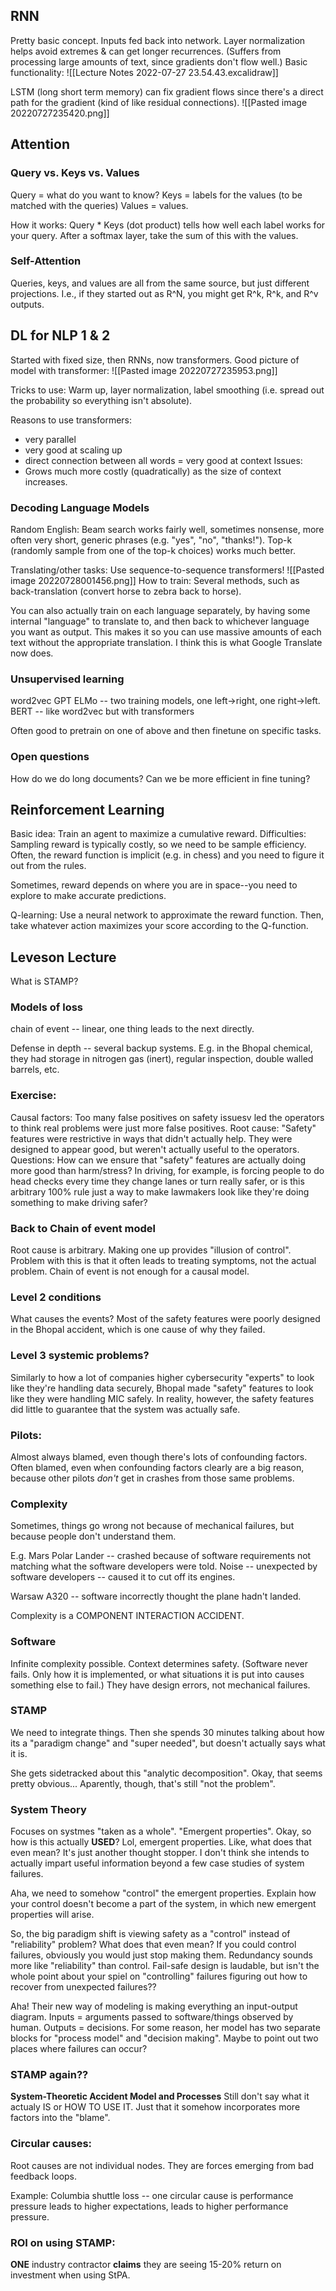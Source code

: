 ## RNN
Pretty basic concept.  Inputs fed back into network.  Layer normalization helps avoid extremes & can get longer recurrences.  (Suffers from processing large amounts of text, since gradients don't flow well.)  Basic functionality:
![[Lecture Notes 2022-07-27 23.54.43.excalidraw]]


LSTM (long short term memory) can fix gradient flows since there's a direct path for the gradient (kind of like residual connections).
![[Pasted image 20220727235420.png]]


## Attention
### Query vs. Keys vs. Values
Query = what do you want to know?
Keys = labels for the values (to be matched with the queries)
Values = values.

How it works:  Query * Keys (dot product) tells how well each label works for your query.  After a softmax layer, take the sum of this with the values.

### Self-Attention
Queries, keys, and values are all from the same source, but just different projections.  I.e., if they started out as R^N, you might get R^k, R^k, and R^v outputs.

## DL for NLP 1 & 2
Started with fixed size, then RNNs, now transformers.  Good picture of model with transformer:
![[Pasted image 20220727235953.png]]

Tricks to use:
Warm up, layer normalization, label smoothing (i.e. spread out the probability so everything isn't absolute).

Reasons to use transformers:
* very parallel
* very good at scaling up
* direct connection between all words = very good at context
Issues:
* Grows much more costly (quadratically) as the size of context increases.

### Decoding Language Models
Random English:
Beam search works fairly well, sometimes nonsense, more often very short, generic phrases (e.g. "yes", "no", "thanks!").  Top-k (randomly sample from one of the top-k choices) works much better.

Translating/other tasks:  Use sequence-to-sequence transformers!
![[Pasted image 20220728001456.png]]
How to train:  Several methods, such as back-translation (convert horse to zebra back to horse).

You can also actually train on each language separately, by having some internal "language" to translate to, and then back to whichever language you want as output.  This makes it so you can use massive amounts of each text without the appropriate translation.  I think this is what Google Translate now does.

### Unsupervised learning
word2vec
GPT
ELMo -- two training models, one left->right, one right->left.
BERT -- like word2vec but with transformers

Often good to pretrain on one of above and then finetune on specific tasks.


### Open questions
How do we do long documents?
Can we be more efficient in fine tuning?

## Reinforcement Learning
Basic idea:  Train an agent to maximize a cumulative reward.
Difficulties:  Sampling reward is typically costly, so we need to be sample efficiency.  Often, the reward function is implicit (e.g. in chess) and you need to figure it out from the rules.

Sometimes, reward depends on where you are in space--you need to explore to make accurate predictions.

Q-learning:  Use a neural network to approximate the reward function.  Then, take whatever action maximizes your score according to the Q-function.





## Leveson Lecture
What is STAMP?
### Models of loss
chain of event -- linear, one thing leads to the next directly.

Defense in depth -- several backup systems.  E.g. in the Bhopal chemical, they had storage in nitrogen gas (inert), regular inspection, double walled barrels, etc.

### Exercise:
Causal factors:  Too many false positives on safety issuesv  led the operators to think real problems were just more false positives.
Root cause:  "Safety" features were restrictive in ways that didn't actually help. 
 They were designed to appear good, but weren't actually useful to the operators.
Questions:  How can we ensure that "safety" features are actually doing more good than harm/stress?  In driving, for example, is forcing people to do head checks every time they change lanes or turn really safer, or is this arbitrary 100% rule just a way to make lawmakers look like they're doing something to make driving safer?

### Back to Chain of event model
Root cause is arbitrary.  Making one up provides "illusion of control".  Problem with this is that it often leads to treating symptoms, not the actual problem.  Chain of event is not enough for a causal model.

### Level 2 conditions
What causes the events?
Most of the safety features were poorly designed in the Bhopal accident, which is one cause of why they failed.

### Level 3 systemic problems?
Similarly to how a lot of companies higher cybersecurity "experts" to look like they're handling data securely, Bhopal made "safety" features to look like they were handling MIC safely.  In reality, however, the safety features did little to guarantee that the system was actually safe.

### Pilots:
Almost always blamed, even though there's lots of confounding factors.  Often blamed, even when confounding factors clearly are a big reason, because other pilots *don't* get in crashes from those same problems.

### Complexity
Sometimes, things go wrong not because of mechanical failures, but because people don't understand them.

E.g. Mars Polar Lander -- crashed because of software requirements not matching what the software developers were told.  Noise -- unexpected by software developers -- caused it to cut off its engines.

Warsaw A320 -- software incorrectly thought the plane hadn't landed.

Complexity is a COMPONENT INTERACTION ACCIDENT.

### Software
Infinite complexity possible.  Context determines safety.  (Software never fails.  Only how it is implemented, or what situations it is put into causes something else to fail.)  They have design errors, not mechanical failures.

### STAMP
We need to integrate things.  Then she spends 30 minutes talking about how its a "paradigm change" and "super needed", but doesn't actually says what it is.

She gets sidetracked about this "analytic decomposition".  Okay, that seems pretty obvious...  Aparently, though, that's still "not the problem". 

### System Theory
Focuses on systmes "taken as a whole".  "Emergent properties".  Okay, so how is this actually **USED**?  Lol, emergent properties.  Like, what does that even mean?  It's just another thought stopper.  I don't think she intends to actually impart useful information beyond a few case studies of system failures.

Aha, we need to somehow "control" the emergent properties.  Explain how your control doesn't become a part of the system, in which new emergent properties will arise.

So, the big paradigm shift is viewing safety as a "control" instead of "reliability" problem?  What does that even mean?  If you could control failures, obviously you would just stop making them.  Redundancy sounds more like "reliability" than control.  Fail-safe design is laudable, but isn't the whole point about your spiel on "controlling" failures figuring out how to recover from unexpected failures??

Aha!  Their new way of modeling is making everything an input-output diagram.  Inputs = arguments passed to software/things observed by human.  Outputs = decisions.  For some reason, her model has two separate blocks for "process model" and "decision making".  Maybe to point out two places where failures can occur?

### STAMP again??
**System-Theoretic Accident Model and Processes**
Still don't say what it actualy IS or HOW TO USE IT.  Just that it somehow incorporates more factors into the "blame".

### Circular causes:
Root causes are not individual nodes.  They are forces emerging from bad feedback loops.

Example:  Columbia shuttle loss -- one circular cause is performance pressure leads to higher expectations, leads to higher performance pressure.

### ROI on using STAMP:
**ONE** industry contractor **claims** they are seeing 15-20% return on investment when using StPA.